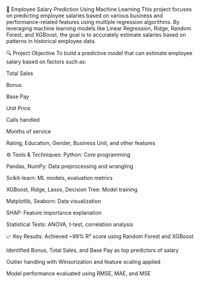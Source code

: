 💼 Employee Salary Prediction Using Machine Learning
This project focuses on predicting employee salaries based on various business and performance-related features using multiple regression algorithms. By leveraging machine learning models like Linear Regression, Ridge, Random Forest, and XGBoost, the goal is to accurately estimate salaries based on patterns in historical employee data.

🔍 Project Objective
To build a predictive model that can estimate employee salary based on factors such as:

Total Sales

Bonus

Base Pay

Unit Price

Calls handled

Months of service

Rating, Education, Gender, Business Unit, and other features

⚙️ Tools & Techniques:
Python: Core programming

Pandas, NumPy: Data preprocessing and wrangling

Scikit-learn: ML models, evaluation metrics

XGBoost, Ridge, Lasso, Decision Tree: Model training

Matplotlib, Seaborn: Data visualization

SHAP: Feature importance explanation

Statistical Tests: ANOVA, t-test, correlation analysis

📈 Key Results:
Achieved ~99% R² score using Random Forest and XGBoost

Identified Bonus, Total Sales, and Base Pay as top predictors of salary

Outlier handling with Winsorization and feature scaling applied

Model performance evaluated using RMSE, MAE, and MSE
